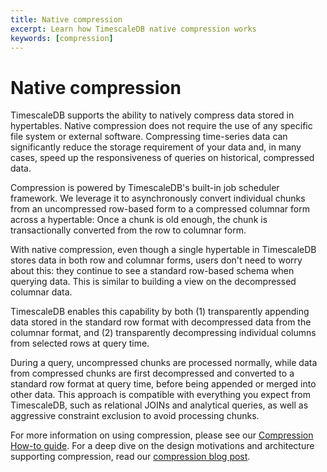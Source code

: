 ```yaml
---
title: Native compression
excerpt: Learn how TimescaleDB native compression works
keywords: [compression]
---
```


# Native compression

TimescaleDB supports the ability to natively compress data stored in hypertables.
Native compression does not require the use of any specific file system or external
software. Compressing time-series data can significantly reduce the storage requirement
of your data and, in many cases, speed up the responsiveness of queries on
historical, compressed data.

Compression is powered by TimescaleDB's built-in job scheduler framework. We
leverage it to asynchronously convert individual chunks from an uncompressed
row-based form to a compressed columnar form across a hypertable: Once a chunk
is old enough, the chunk is transactionally converted from the row to columnar form.

With native compression, even though a single hypertable in TimescaleDB
stores data in both row and columnar forms, users don't need to worry about
this: they continue to see a standard row-based schema when querying data.
This is similar to building a view on the decompressed columnar data.

TimescaleDB enables this capability by both (1) transparently appending data
stored in the standard row format with decompressed data from the columnar format,
and (2) transparently decompressing individual columns from selected rows at query time.

During a query, uncompressed chunks are processed normally, while data from
compressed chunks are first decompressed and converted to a standard row
format at query time, before being appended or merged into other data. This
approach is compatible with everything you expect from TimescaleDB, such as
relational JOINs and analytical queries, as well as aggressive constraint exclusion
to avoid processing chunks.

For more information on using compression, please see our [Compression How-to guide].
For a deep dive on the design motivations and architecture supporting
compression, read our [compression blog post].

[Compression How-to guide]: /timescaledb/:currentVersion:/how-to-guides/compression/
[compression blog post]: https://blog.timescale.com/blog/building-columnar-compression-in-a-row-oriented-database
